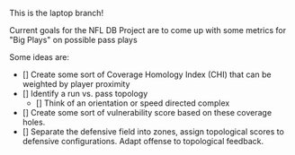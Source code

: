 This is the laptop branch!

Current goals for the NFL DB Project are to come up with some metrics for "Big Plays" on possible pass plays

Some ideas are:

- [] Create some sort of Coverage Homology Index (CHI) that can be weighted by player proximity
- [] Identify a run vs. pass topology
  - [] Think of an orientation or speed directed complex
- [] Create some sort of vulnerability score based on these coverage holes.
- [] Separate the defensive field into zones, assign topological scores to defensive configurations. Adapt offense to topological feedback.

